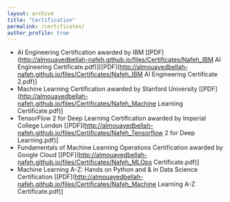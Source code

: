 ```yaml
---
layout: archive
title: "Certification"
permalink: /certificates/
author_profile: true
---
```


* AI Engineering Certification awarded by IBM [[PDF](http://almouayedbellah-nafeh.github.io/files/Certificates/Nafeh_IBM AI Engineering Certificate.pdf)][[PDF](http://almouayedbellah-nafeh.github.io/files/Certificates/Nafeh_IBM AI Engineering Certificate 2.pdf)]
* Machine Learning Certification awarded by Stanford University [[PDF](http://almouayedbellah-nafeh.github.io/files/Certificates/Nafeh_Machine Learning Certificate.pdf)]
* TensorFlow 2 for Deep Learning Certification awarded by Imperial College London [[PDF](http://almouayedbellah-nafeh.github.io/files/Certificates/Nafeh_Tensorflow 2 for Deep Learning.pdf)]
* Fundamentals of Machine Learning Operations Certification awarded by Google Cloud [[PDF](http://almouayedbellah-nafeh.github.io/files/Certificates/Nafeh_MLOps Certificate.pdf)]
* Machine Learning A-Z: Hands on Python and & in Data Science Certification [[PDF](http://almouayedbellah-nafeh.github.io/files/Certificates/Nafeh_Machine Learning A-Z Certificate.pdf)]
